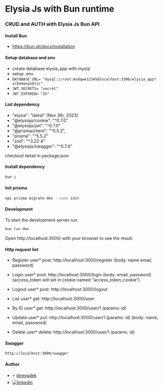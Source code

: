 # Elysia Js with Bun runtime

### CRUD and AUTH with Elysia Js Bun API

#### Install Bun
- https://bun.sh/docs/installation

#### Setup database and env
- create database elysia_app with mysql
- setup .env
- `DATABASE_URL= "mysql://root:Asdqwe12345@localhost:3306/elysia_app?schema=public"`
- `JWT_SECRETS= "secret"`
- `JWT_EXPIRED= "2h"`

#### List dependency
- "elysia": "latest" (Nov 3th, 2023)
- "@elysiajs/cookie": "^0.7.0"
- "@elysiajs/jwt": "^0.7.0"
- "@prisma/client": "^5.5.2",
- "prisma": "^5.5.2"
- "zod": "^3.22.4"
- "@elysiajs/swagger": "^0.7.4"

checkout detail in package.json

#### Install dependency
```bash
bun i  
```
#### Init prisma
```bash
npx prisma migrate dev --name init  
```

#### Development
To start the development server run:
```bash
bun run dev
```

Open http://localhost:3000/ with your browser to see the result.

#### Http request list
- Register user* post: http://localhost:3000/register (body: name email, password)
- Login user* post: http://localhost:3000/login (body: email, password) (access_token will set in cookie named "access_token_cookie")
- Logout user* post: http://localhost:3000/logout
  
- List user* get: http://localhost:3000/user
- By ID user* get: http://localhost:3000/user/1 (params: id)
- Update user* put: http://localhost:3000/user/1 (params: id) (body: name, email, password)
- Delete user* delete: http://localhost:3000/user/1 (params: id)

#### Swagger
`http://localhost:3000/swagger`
  
#### Author
- ⚡️ [@reyadek](https://www.github.com/reyadek)
- [![linkedin](https://img.shields.io/badge/linkedin-0A66C2?style=for-the-badge&logo=linkedin&logoColor=white)](https://www.linkedin.com/in/ade-putra-359492134/)
